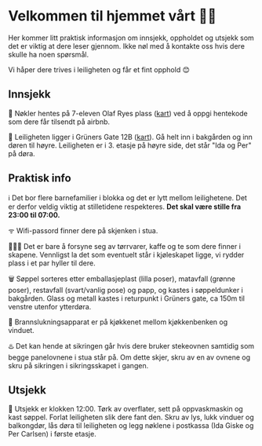 <h1>Velkommen til hjemmet vårt 🏡🌼</h1>

Her kommer litt praktisk informasjon om innsjekk, oppholdet og utsjekk som det er viktig at dere leser gjennom. Ikke nøl med å kontakte oss hvis dere skulle ha noen spørsmål.

Vi håper dere trives i leiligheten og får et fint opphold 😊

## Innsjekk
🔑 Nøkler hentes på 7-eleven Olaf Ryes plass ([kart](https://maps.app.goo.gl/qTAuWBMjggQdmRVP9)) ved å oppgi hentekode som dere får tilsendt på airbnb.

🏡 Leiligheten ligger i Grüners Gate 12B ([kart](https://maps.app.goo.gl/3Ak5Gi62WnCwmsQ17)). Gå helt inn i bakgården og inn døren til høyre. Leiligheten er i 3. etasje på høyre side, det står "Ida og Per" på døra.

## Praktisk info
ℹ️ Det bor flere barnefamilier i blokka og det er lytt mellom leilighetene. Det er derfor veldig viktig at stilletidene respekteres. <b>Det skal være stille fra 23:00 til 07:00.</b>

ᯤ Wifi-passord finner dere på skjenken i stua.

🧑🏼‍🍳 Det er bare å forsyne seg av tørrvarer, kaffe og te som dere finner i skapene. Vennligst la det som eventuelt står i kjøleskapet ligge, vi rydder plass i et par hyller til dere.

🗑️ Søppel sorteres etter emballasjeplast (lilla poser), matavfall (grønne poser), restavfall (svart/vanlig pose) og papp, og kastes i søppeldunker i bakgården. Glass og metall kastes i returpunkt i Grüners gate, ca 150m til venstre utenfor ytterdøra.

🧯 Brannslukningsapparat er på kjøkkenet mellom kjøkkenbenken og vinduet.

♨️ Det kan hende at sikringen går hvis dere bruker stekeovnen samtidig som begge panelovnene i stua står på. Om dette skjer, skru av en av ovnene og skru på sikringen i sikringsskapet i gangen.

## Utsjekk
📌 Utsjekk er klokken 12:00. Tørk av overflater, sett på oppvaskmaskin og kast søppel. Forlat leiligheten slik dere fant den. Skru av lys, lukk vinduer og balkongdør, lås døra til leiligheten og legg nøklene i postkassa (Ida Giske og Per Carlsen) i første etasje.
